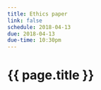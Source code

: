 ```yaml
---
title: Ethics paper
link: false
schedule: 2018-04-13
due: 2018-04-13
due-time: 10:30pm
---
```

# {{ page.title }}

